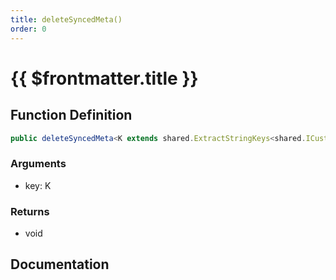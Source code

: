 ```yaml
---
title: deleteSyncedMeta()
order: 0
---
```


# {{ $frontmatter.title }}

<!--@include: ./deleteSyncedMeta_partial_header.md-->

## Function Definition

```ts
public deleteSyncedMeta<K extends shared.ExtractStringKeys<shared.ICustomVehicleSyncedMeta>>(key: K): void;
```

### Arguments

* key: K

### Returns

* void

## Documentation

<!--@include: ./deleteSyncedMeta_partial_footer.md-->
